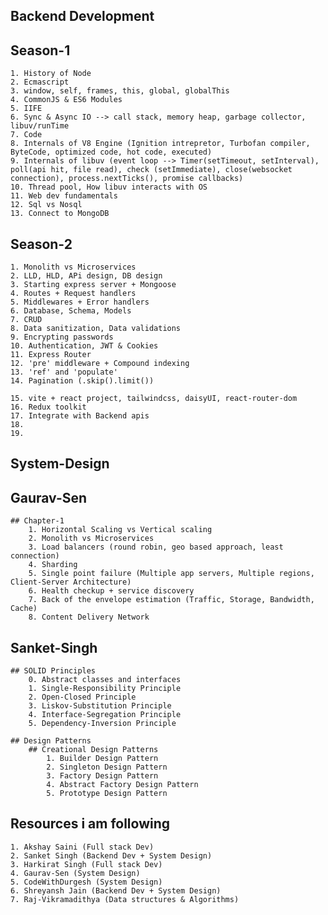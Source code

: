 
## Backend Development 

## Season-1 
    1. History of Node 
    2. Ecmascript 
    3. window, self, frames, this, global, globalThis 
    4. CommonJS & ES6 Modules 
    5. IIFE 
    6. Sync & Async IO --> call stack, memory heap, garbage collector, libuv/runTime 
    7. Code 
    8. Internals of V8 Engine (Ignition intrepretor, Turbofan compiler, ByteCode, optimized code, hot code, executed)
    9. Internals of libuv (event loop --> Timer(setTimeout, setInterval), poll(api hit, file read), check (setImmediate), close(websocket connection), process.nextTicks(), promise callbacks)
    10. Thread pool, How libuv interacts with OS 
    11. Web dev fundamentals 
    12. Sql vs Nosql 
    13. Connect to MongoDB

## Season-2
    1. Monolith vs Microservices 
    2. LLD, HLD, APi design, DB design 
    3. Starting express server + Mongoose 
    4. Routes + Request handlers 
    5. Middlewares + Error handlers 
    6. Database, Schema, Models 
    7. CRUD 
    8. Data sanitization, Data validations 
    9. Encrypting passwords 
    10. Authentication, JWT & Cookies 
    11. Express Router 
    12. 'pre' middleware + Compound indexing 
    13. 'ref' and 'populate' 
    14. Pagination (.skip().limit())

    15. vite + react project, tailwindcss, daisyUI, react-router-dom
    16. Redux toolkit
    17. Integrate with Backend apis
    18. 
    19. 


## System-Design 

## Gaurav-Sen 
    ## Chapter-1 
        1. Horizontal Scaling vs Vertical scaling 
        2. Monolith vs Microservices 
        3. Load balancers (round robin, geo based approach, least connection)
        4. Sharding 
        5. Single point failure (Multiple app servers, Multiple regions, Client-Server Architecture)
        6. Health checkup + service discovery 
        7. Back of the envelope estimation (Traffic, Storage, Bandwidth, Cache)
        8. Content Delivery Network

## Sanket-Singh 
    ## SOLID Principles
        0. Abstract classes and interfaces 
        1. Single-Responsibility Principle 
        2. Open-Closed Principle 
        3. Liskov-Substitution Principle 
        4. Interface-Segregation Principle 
        5. Dependency-Inversion Principle 

    ## Design Patterns 
        ## Creational Design Patterns 
            1. Builder Design Pattern 
            2. Singleton Design Pattern 
            3. Factory Design Pattern 
            4. Abstract Factory Design Pattern 
            5. Prototype Design Pattern 


## Resources i am following
    1. Akshay Saini (Full stack Dev)
    2. Sanket Singh (Backend Dev + System Design)
    3. Harkirat Singh (Full stack Dev)
    4. Gaurav-Sen (System Design)
    5. CodeWithDurgesh (System Design)
    6. Shreyansh Jain (Backend Dev + System Design)
    7. Raj-Vikramadithya (Data structures & Algorithms)




